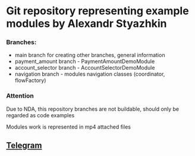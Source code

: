 # Git repository representing example modules by Alexandr Styazhkin

### Branches:
 - main branch for creating other branches, general information
 - payment_amount branch - PaymentAmountDemoModule
 - account_selector branch - AccountSelectorDemoModule
 - navigation branch - modules navigation classes (coordinator, flowFactory)

### Attention
Due to NDA, this repository branches are not buildable, should only be regarded as code examples

Modules work is represented in mp4 attached files

## [Telegram](https://t.me/luwgod)

